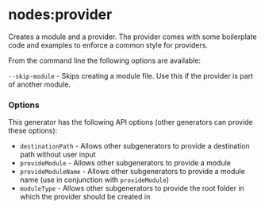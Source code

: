 # nodes:provider

Creates a module and a provider. The provider comes with some boilerplate code and examples to enforce a common style for providers.

From the command line the following options are available:

`--skip-module` - Skips creating a module file. Use this if the provider is part of another module.

### Options

This generator has the following API options (other generators can provide these options):

* `destinationPath` - Allows other subgenerators to provide a destination path without user input
* `provideModule` - Allows other subgenerators to provide a module
* `provideModuleName` - Allows other subgenerators to provide a module name (use in conjunction with `provideModule`)
* `moduleType` - Allows other subgenerators to provide the root folder in which the provider should be created in